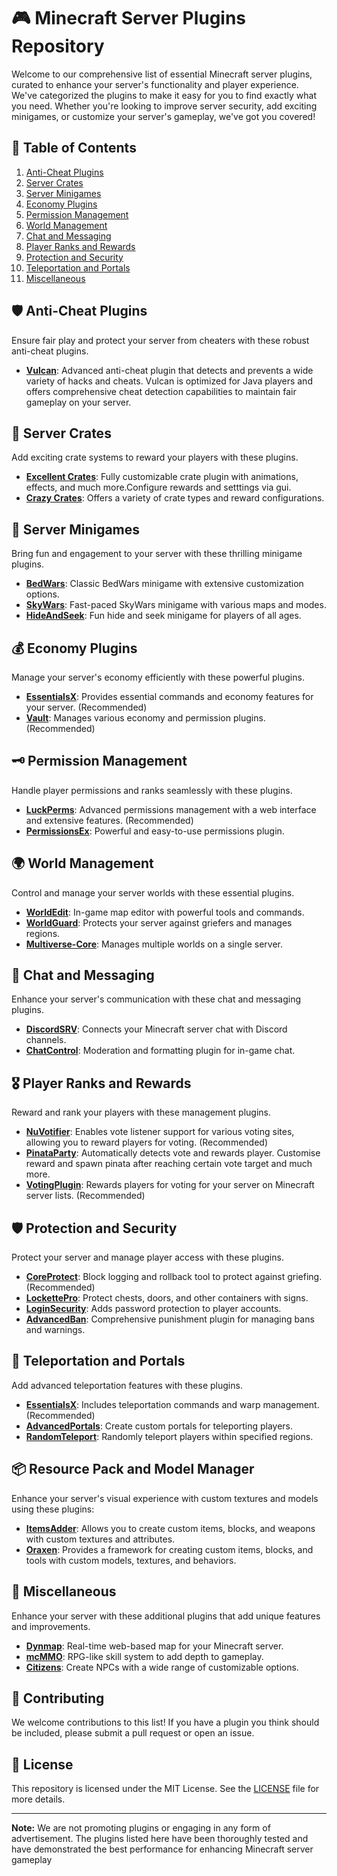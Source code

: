 
# 🎮 Minecraft Server Plugins Repository

Welcome to our comprehensive list of essential Minecraft server plugins, curated to enhance your server's functionality and player experience. We've categorized the plugins to make it easy for you to find exactly what you need. Whether you're looking to improve server security, add exciting minigames, or customize your server's gameplay, we've got you covered!

## 📜 Table of Contents

1. [Anti-Cheat Plugins](#anti-cheat-plugins)
2. [Server Crates](#server-crates)
3. [Server Minigames](#server-minigames)
4. [Economy Plugins](#economy-plugins)
5. [Permission Management](#permission-management)
6. [World Management](#world-management)
7. [Chat and Messaging](#chat-and-messaging)
8. [Player Ranks and Rewards](#player-ranks-and-rewards)
9. [Protection and Security](#protection-and-security)
10. [Teleportation and Portals](#teleportation-and-portals)
11. [Miscellaneous](#miscellaneous)

## 🛡️ Anti-Cheat Plugins

Ensure fair play and protect your server from cheaters with these robust anti-cheat plugins.

- **[Vulcan](https://www.spigotmc.org/resources/vulcan-anti-cheat-advanced-cheat-detection-1-7-1-20-6.83626/)**: Advanced anti-cheat plugin that detects and prevents a wide variety of hacks and cheats. Vulcan is optimized for Java players and offers comprehensive cheat detection capabilities to maintain fair gameplay on your server.

## 🎁 Server Crates

Add exciting crate systems to reward your players with these plugins.

- **[Excellent Crates](https://www.spigotmc.org/resources/excellentcrates-%E2%AD%90-best-free-crates-plugin.48732/)**: Fully customizable crate plugin with animations, effects, and much more.Configure rewards and setttings via gui.
- **[Crazy Crates](https://www.spigotmc.org/resources/crazy-crates.17599/)**: Offers a variety of crate types and reward configurations.

## 🏅 Server Minigames

Bring fun and engagement to your server with these thrilling minigame plugins.

- **[BedWars](https://www.spigotmc.org/resources/bedwars.28147/)**: Classic BedWars minigame with extensive customization options.
- **[SkyWars](https://www.spigotmc.org/resources/skywars.23245/)**: Fast-paced SkyWars minigame with various maps and modes.
- **[HideAndSeek](https://www.spigotmc.org/resources/hide-and-seek.24463/)**: Fun hide and seek minigame for players of all ages.

## 💰 Economy Plugins

Manage your server's economy efficiently with these powerful plugins.

- **[EssentialsX](https://www.spigotmc.org/resources/essentialsx.9089/)**: Provides essential commands and economy features for your server. (Recommended)
- **[Vault](https://www.spigotmc.org/resources/vault.34315/)**: Manages various economy and permission plugins. (Recommended)

## 🗝️ Permission Management

Handle player permissions and ranks seamlessly with these plugins.

- **[LuckPerms](https://www.spigotmc.org/resources/luckperms.28140/)**: Advanced permissions management with a web interface and extensive features. (Recommended)
- **[PermissionsEx](https://www.spigotmc.org/resources/permissionsex.15060/)**: Powerful and easy-to-use permissions plugin.

## 🌍 World Management

Control and manage your server worlds with these essential plugins.

- **[WorldEdit](https://enginehub.org/worldedit/)**: In-game map editor with powerful tools and commands.
- **[WorldGuard](https://enginehub.org/worldguard/)**: Protects your server against griefers and manages regions.
- **[Multiverse-Core](https://www.spigotmc.org/resources/multiverse-core.390/)**: Manages multiple worlds on a single server.

## 💬 Chat and Messaging

Enhance your server's communication with these chat and messaging plugins.

- **[DiscordSRV](https://www.spigotmc.org/resources/discordsrv.18494/)**: Connects your Minecraft server chat with Discord channels.
- **[ChatControl](https://www.spigotmc.org/resources/chatcontrol.271/)**: Moderation and formatting plugin for in-game chat.

## 🎖️ Player Ranks and Rewards

Reward and rank your players with these management plugins.

- **[NuVotifier](https://www.spigotmc.org/resources/nuvotifier.13449/)**: Enables vote listener support for various voting sites, allowing you to reward players for voting. (Recommended)
- **[PinataParty](https://www.spigotmc.org/resources/autorank.3239/)**: Automatically detects vote and rewards player. Customise reward and spawn pinata after reaching certain vote target and much more. 
- **[VotingPlugin](https://www.spigotmc.org/resources/votingplugin.15358/)**: Rewards players for voting for your server on Minecraft server lists. (Recommended)

## 🛡️ Protection and Security

Protect your server and manage player access with these plugins.

- **[CoreProtect](https://www.spigotmc.org/resources/coreprotect.8631/)**: Block logging and rollback tool to protect against griefing. (Recommended)
- **[LockettePro](https://www.spigotmc.org/resources/lockettepro.20427/)**: Protect chests, doors, and other containers with signs.
- **[LoginSecurity](https://www.spigotmc.org/resources/loginsecurity.19362/)**: Adds password protection to player accounts.
- **[AdvancedBan](https://www.spigotmc.org/resources/advancedban.8695/)**: Comprehensive punishment plugin for managing bans and warnings.

## 🌌 Teleportation and Portals

Add advanced teleportation features with these plugins.

- **[EssentialsX](https://www.spigotmc.org/resources/essentialsx.9089/)**: Includes teleportation commands and warp management. (Recommended)
- **[AdvancedPortals](https://www.spigotmc.org/resources/advanced-portals.14356/)**: Create custom portals for teleporting players.
- **[RandomTeleport](https://www.spigotmc.org/resources/randomteleport.20521/)**: Randomly teleport players within specified regions.

## 📦 Resource Pack and Model Manager

Enhance your server's visual experience with custom textures and models using these plugins:

- **[ItemsAdder](https://www.spigotmc.org/resources/itemsadder-2-0-create-your-own-items-blocks.78110/)**: Allows you to create custom items, blocks, and weapons with custom textures and attributes.
- **[Oraxen](https://www.spigotmc.org/resources/oraxen-1-8-x-1-18-x.80847/)**: Provides a framework for creating custom items, blocks, and tools with custom models, textures, and behaviors.

## 🔧 Miscellaneous

Enhance your server with these additional plugins that add unique features and improvements.

- **[Dynmap](https://www.spigotmc.org/resources/dynmap.274/)**: Real-time web-based map for your Minecraft server.
- **[mcMMO](https://www.spigotmc.org/resources/official-mcmmo-original-author-returns.64348/)**: RPG-like skill system to add depth to gameplay.
- **[Citizens](https://www.spigotmc.org/resources/citizens.13811/)**: Create NPCs with a wide range of customizable options.

## 🤝 Contributing

We welcome contributions to this list! If you have a plugin you think should be included, please submit a pull request or open an issue.

## 📄 License

This repository is licensed under the MIT License. See the [LICENSE](LICENSE) file for more details.

---
**Note:** We are not promoting plugins or engaging in any form of advertisement. The plugins listed here have been thoroughly tested and have demonstrated the best performance for enhancing Minecraft server gameplay
